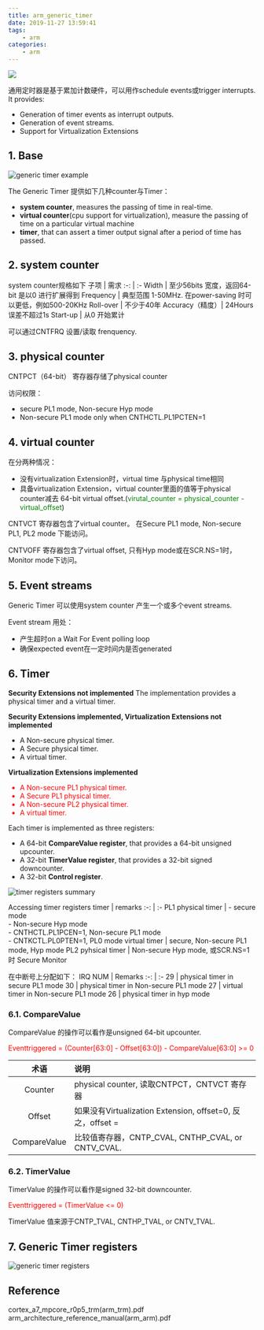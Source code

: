 ```yaml
---
title: arm_generic_timer
date: 2019-11-27 13:59:41
tags:
    - arm
categories:
    - arm
---
```


![](https://gss1.bdstatic.com/9vo3dSag_xI4khGkpoWK1HF6hhy/baike/c0%3Dbaike80%2C5%2C5%2C80%2C26/sign=f3e81b7a10d5ad6ebef46cb8e0a252be/9922720e0cf3d7ca5a381fc8f91fbe096a63a945.jpg)

通用定时器是基于累加计数硬件，可以用作schedule events或trigger interrupts. It provides:
- Generation of timer events as interrupt outputs.  
- Generation of event streams.  
- Support for Virtualization Extensions  

<!--more-->
## 1. Base  
![generic timer example](https://raw.githubusercontent.com/JShell07/jshell07.github.io/master/images/arm-generic-timer/generic_timer.png)

The Generic Timer 提供如下几种counter与Timer：
- __system counter__, measures the passing of time in real-time. 
- __virtual counter__(cpu support for virtualization), measure the passing of time on a particular virtual machine
- __timer__, that can assert a timer output signal after a period of time has passed.

## 2. system counter
system counter规格如下
子项 | 需求
:-: | :-
Width | 至少56bits 宽度，返回64-bit 是以0 进行扩展得到
Frequency | 典型范围 1-50MHz. 在power-saving 时可以更低，例如500-20KHz
Roll-over | 不少于40年
Accuracy（精度）| 24Hours 误差不超过1s
Start-up | 从0 开始累计

可以通过CNTFRQ 设置/读取 frenquency. 

## 3. physical counter
CNTPCT（64-bit） 寄存器存储了physical counter

访问权限：
- secure PL1 mode, Non-secure Hyp mode
- Non-secure PL1 mode only when CNTHCTL.PL1PCTEN=1

## 4. virtual counter
在分两种情况：
- 没有virtualization Extension时，virtual time 与physical time相同
- 具备virtualization Extension，virtual counter里面的值等于physical counter减去 64-bit virtual offset.(<font color=green>virutal_counter = physical_counter - virtual_offset</font>)

CNTVCT 寄存器包含了virtual counter。 在Secure PL1 mode, Non-secure PL1, PL2 mode 下能访问。

CNTVOFF 寄存器包含了virtual offset, 只有Hyp mode或在SCR.NS=1时，Monitor mode下访问。

## 5. Event streams
Generic Timer 可以使用system counter 产生一个或多个event streams.

Event stream 用处：
- 产生超时on a Wait For Event polling loop
- 确保expected event在一定时间内是否generated
  
## 6. Timer
__Security Extensions not implemented__
The implementation provides a physical timer and a virtual timer.

__Security Extensions implemented, Virtualization Extensions not implemented__
- A Non-secure physical timer.  
- A Secure physical timer.  
- A virtual timer.

__Virtualization Extensions implemented__
<font color=red>
- A Non-secure PL1 physical timer. 
- A Secure PL1 physical timer.  
- A Non-secure PL2 physical timer.  
- A virtual timer.

</font>

Each timer is implemented as three registers:
- A 64-bit __CompareValue register__, that provides a 64-bit unsigned upcounter.  
- A 32-bit __TimerValue register__, that provides a 32-bit signed downcounter.  
- A 32-bit __Control register__.

![timer registers summary](https://raw.githubusercontent.com/JShell07/jshell07.github.io/master/images/arm-generic-timer/timer_registers_summary.png)

Accessing timer registers
timer | remarks
:-: | :-
PL1 physical timer | - secure mode<br>- Non-secure Hyp mode<br>- CNTHCTL.PL1PCEN=1, Non-secure PL1 mode<br> - CNTKCTL.PL0PTEN=1, PL0 mode
virtual timer | secure, Non-secure PL1 mode, Hyp mode
PL2 pyhsical timer | Non-secure Hyp mode, 或SCR.NS=1时 Secure Monitor

在中断号上分配如下：
IRQ NUM | Remarks
:-: | :-
29 | physical timer in secure PL1 mode
30 | physical timer in Non-secure PL1 mode
27 | virtual timer in Non-secure PL1 mode
26 | physical timer in hyp mode

### 6.1. CompareValue
CompareValue 的操作可以看作是unsigned 64-bit upcounter.

<font color=red>Eventtriggered = (Counter[63:0] - Offset[63:0]) - CompareValue[63:0] >= 0 </font>

术语 | 说明
:-: | :-
Counter | physical counter, 读取CNTPCT，CNTVCT 寄存器  
Offset | 如果没有Virtualization Extension, offset=0, 反之，offset = <CNTVOFF>
CompareValue | 比较值寄存器，CNTP_CVAL, CNTHP_CVAL, or CNTV_CVAL.

### 6.2. TimerValue
TimerValue 的操作可以看作是signed 32-bit downcounter.

<font color=red>Eventtriggered = (TimerValue <= 0) </font>

TimerValue 值来源于CNTP_TVAL, CNTHP_TVAL, or CNTV_TVAL.

## 7. Generic Timer registers
![generic timer registers](https://raw.githubusercontent.com/JShell07/jshell07.github.io/master/images/arm-generic-timer/generic_timer_registers.png)


## Reference
cortex_a7_mpcore_r0p5_trm(arm_trm).pdf
arm_architecture_reference_manual(arm_arm).pdf